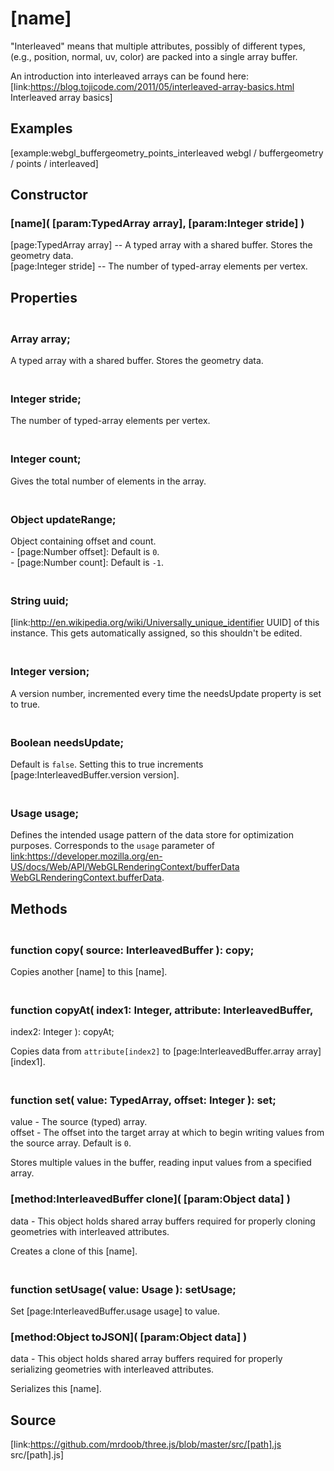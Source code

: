 # [name]

"Interleaved" means that multiple attributes, possibly of different types,
(e.g., position, normal, uv, color) are packed into a single array buffer.  
  
An introduction into interleaved arrays can be found here:
[link:https://blog.tojicode.com/2011/05/interleaved-array-basics.html
Interleaved array basics]

## Examples

[example:webgl_buffergeometry_points_interleaved webgl / buffergeometry /
points / interleaved]

## Constructor

### [name]( [param:TypedArray array], [param:Integer stride] )

[page:TypedArray array] -- A typed array with a shared buffer. Stores the
geometry data.  
[page:Integer stride] -- The number of typed-array elements per vertex.

## Properties

### <br/> Array array; <br/>

A typed array with a shared buffer. Stores the geometry data.

### <br/> Integer stride; <br/>

The number of typed-array elements per vertex.

### <br/> Integer count; <br/>

Gives the total number of elements in the array.

### <br/> Object updateRange; <br/>

Object containing offset and count.  
\- [page:Number offset]: Default is `0`.  
\- [page:Number count]: Default is `-1`.  

### <br/> String uuid; <br/>

[link:http://en.wikipedia.org/wiki/Universally_unique_identifier UUID] of this
instance. This gets automatically assigned, so this shouldn't be edited.

### <br/> Integer version; <br/>

A version number, incremented every time the needsUpdate property is set to
true.

### <br/> Boolean needsUpdate; <br/>

Default is `false`. Setting this to true increments
[page:InterleavedBuffer.version version].

### <br/> Usage usage; <br/>

Defines the intended usage pattern of the data store for optimization
purposes. Corresponds to the `usage` parameter of
[link:https://developer.mozilla.org/en-
US/docs/Web/API/WebGLRenderingContext/bufferData
WebGLRenderingContext.bufferData]().

## Methods

### <br/> function copy( source: InterleavedBuffer ): copy; <br/>

Copies another [name] to this [name].

### <br/> function copyAt( index1: Integer, attribute: InterleavedBuffer,
index2: Integer ): copyAt; <br/>

Copies data from `attribute[index2]` to [page:InterleavedBuffer.array
array][index1].

### <br/> function set( value: TypedArray, offset: Integer ): set; <br/>

value - The source (typed) array.  
offset - The offset into the target array at which to begin writing values
from the source array. Default is `0`.  
  
Stores multiple values in the buffer, reading input values from a specified
array.

### [method:InterleavedBuffer clone]( [param:Object data] )

data - This object holds shared array buffers required for properly cloning
geometries with interleaved attributes.  
  
Creates a clone of this [name].

### <br/> function setUsage( value: Usage ): setUsage; <br/>

Set [page:InterleavedBuffer.usage usage] to value.

### [method:Object toJSON]( [param:Object data] )

data - This object holds shared array buffers required for properly
serializing geometries with interleaved attributes.  
  
Serializes this [name].

## Source

[link:https://github.com/mrdoob/three.js/blob/master/src/[path].js
src/[path].js]

